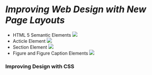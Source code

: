 # _Improving Web Design with New Page Layouts_
- HTML 5 Semantic Elements
![](https://uphinh.vn/images/2022/03/08/64d86e13291522aba4d5a7a47176c5b7.png)
- Acticle Element
![](https://uphinh.vn/images/2022/03/08/db7dff383427e17ee4c6d323d7b5953d.png)
- Section Element
![](https://uphinh.vn/images/2022/03/08/81df544061b2f098b8fc2bf5b68b15da.png)
- Figure and Figure Caption Elements
![](https://uphinh.vn/images/2022/03/08/6f901e6dcd8cabd923a7da0b3c884716.png)
### Improving Design with CSS